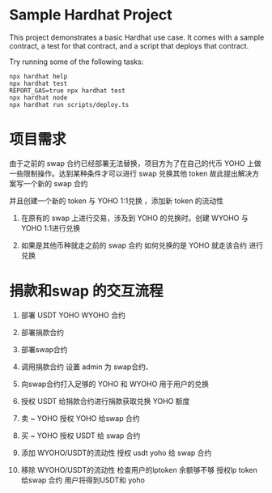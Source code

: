 # Sample Hardhat Project

This project demonstrates a basic Hardhat use case. It comes with a sample contract, a test for that contract, and a script that deploys that contract.

Try running some of the following tasks:

```shell
npx hardhat help
npx hardhat test
REPORT_GAS=true npx hardhat test
npx hardhat node
npx hardhat run scripts/deploy.ts
```

# 项目需求

由于之前的 swap 合约已经部署无法替换，项目方为了在自己的代币 YOHO 上做一些限制操作。达到某种条件才可以进行 swap 兑换其他 token 故此提出解决方案写一个新的 swap 合约

并且创建一个新的 token 与 YOHO 1:1兑换 ，添加新 token 的流动性
 
1. 在原有的 swap 上进行交易，涉及到 YOHO 的兑换时。创建 WYOHO 与 YOHO 1:1进行兑换

2. 如果是其他币种就走之前的 swap 合约 如何兑换的是 YOHO 就走该合约 进行兑换

# 捐款和swap 的交互流程

1. 部署 USDT YOHO WYOHO 合约

2. 部署捐款合约

3. 部署swap合约

4. 调用捐款合约 设置 admin 为 swap合约、

5. 向swap合约打入足够的 YOHO 和 WYOHO 用于用户的兑换

6. 授权 USDT 给捐款合约进行捐款获取兑换 YOHO 额度

7. 卖 ~ YOHO 授权 YOHO 给swap 合约

8. 买 ~ YOHO 授权 USDT 给 swap 合约

9. 添加 WYOHO/USDT的流动性 授权 usdt yoho 给 swap 合约 

10. 移除 WYOHO/USDT的流动性 检查用户的lptoken 余额够不够 授权lp token 给swap 合约 用户将得到USDT和 yoho

